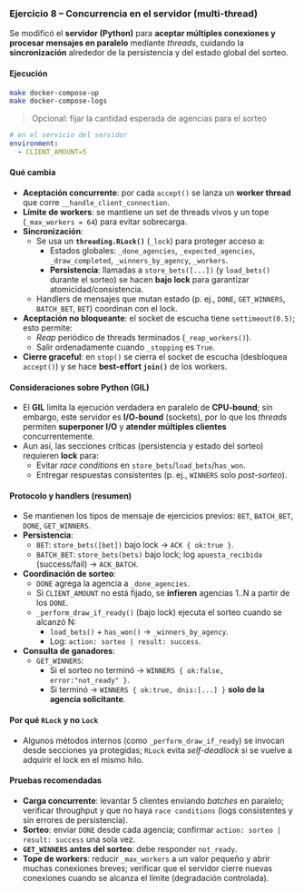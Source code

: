 ### Ejercicio 8 – Concurrencia en el servidor (multi-thread)

Se modificó el **servidor (Python)** para **aceptar múltiples conexiones y procesar mensajes en paralelo** mediante *threads*, cuidando la **sincronización** alrededor de la persistencia y del estado global del sorteo.

#### Ejecución

```bash
make docker-compose-up
make docker-compose-logs
```

> Opcional: fijar la cantidad esperada de agencias para el sorteo
```yaml
# en el servicio del servidor
environment:
  - CLIENT_AMOUNT=5
```

#### Qué cambia

- **Aceptación concurrente**: por cada `accept()` se lanza un **worker thread** que corre `__handle_client_connection`.
- **Límite de workers**: se mantiene un set de threads vivos y un tope (`_max_workers = 64`) para evitar sobrecarga.
- **Sincronización**:
  - Se usa un **`threading.RLock()`** (`_lock`) para proteger acceso a:
    - Estados globales: `_done_agencies`, `_expected_agencies`, `_draw_completed`, `_winners_by_agency`, `_workers`.
    - **Persistencia**: llamadas a `store_bets([...])` (y `load_bets()` durante el sorteo) se hacen **bajo lock** para garantizar atomicidad/consistencia.
  - Handlers de mensajes que mutan estado (p. ej., `DONE`, `GET_WINNERS`, `BATCH_BET`, `BET`) coordinan con el lock.
- **Aceptación no bloqueante**: el socket de escucha tiene `settimeout(0.5)`; esto permite:
  - *Reap* periódico de threads terminados (`_reap_workers()`).
  - Salir ordenadamente cuando `_stopping` es `True`.
- **Cierre graceful**: en `stop()` se cierra el socket de escucha (desbloquea `accept()`) y se hace **best-effort `join()`** de los workers.

#### Consideraciones sobre Python (GIL)

- El **GIL** limita la ejecución verdadera en paralelo de **CPU-bound**; sin embargo, este servidor es **I/O-bound** (sockets), por lo que los *threads* permiten **superponer I/O** y **atender múltiples clientes** concurrentemente.
- Aun así, las secciones críticas (persistencia y estado del sorteo) requieren **lock** para:
  - Evitar *race conditions* en `store_bets`/`load_bets`/`has_won`.
  - Entregar respuestas consistentes (p. ej., `WINNERS` solo *post-sorteo*).

#### Protocolo y handlers (resumen)

- Se mantienen los tipos de mensaje de ejercicios previos: `BET`, `BATCH_BET`, `DONE`, `GET_WINNERS`.  
- **Persistencia**:
  - `BET`: `store_bets([bet])` bajo lock → `ACK { ok:true }`.
  - `BATCH_BET`: `store_bets(bets)` bajo lock; log `apuesta_recibida` (success/fail) → `ACK_BATCH`.
- **Coordinación de sorteo**:
  - `DONE` agrega la agencia a `_done_agencies`.  
  - Si `CLIENT_AMOUNT` no está fijado, se **infieren** agencias 1..N a partir de los `DONE`.  
  - `_perform_draw_if_ready()` (bajo lock) ejecuta el sorteo cuando se alcanzó N:
    - `load_bets()` + `has_won()` → `_winners_by_agency`.  
    - Log: `action: sorteo | result: success`.
- **Consulta de ganadores**:
  - `GET_WINNERS`:
    - Si el sorteo no terminó → `WINNERS { ok:false, error:"not_ready" }`.
    - Si terminó → `WINNERS { ok:true, dnis:[...] }` **solo de la agencia solicitante**.

#### Por qué `RLock` y no `Lock`

- Algunos métodos internos (como `_perform_draw_if_ready`) se invocan desde secciones ya protegidas; `RLock` evita *self-deadlock* si se vuelve a adquirir el lock en el mismo hilo.

#### Pruebas recomendadas

- **Carga concurrente**: levantar 5 clientes enviando *batches* en paralelo; verificar throughput y que no haya `race conditions` (logs consistentes y sin errores de persistencia).
- **Sorteo**: enviar `DONE` desde cada agencia; confirmar `action: sorteo | result: success` una sola vez.
- **`GET_WINNERS` antes del sorteo**: debe responder `not_ready`.
- **Tope de workers**: reducir `_max_workers` a un valor pequeño y abrir muchas conexiones breves; verificar que el servidor cierre nuevas conexiones cuando se alcanza el límite (degradación controlada).

